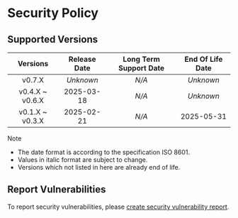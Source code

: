 # Security Policy

## Supported Versions

| **Versions** | **Release Date** | **Long Term Support Date** | **End Of Life Date** |
|:-:|:-:|:-:|:-:|
| v0.7.X | *Unknown* | *N/A* | *Unknown* |
| v0.4.X \~ v0.6.X | 2025-03-18 | *N/A* | *Unknown* |
| v0.1.X \~ v0.3.X | 2025-02-21 | *N/A* | 2025-05-31 |

> [!NOTE]
> - The date format is according to the specification ISO 8601.
> - Values in italic format are subject to change.
> - Versions which not listed in here are already end of life.

## Report Vulnerabilities

To report security vulnerabilities, please [create security vulnerability report](https://github.com/hugoalh/hugoalh/blob/main/guides/universal-contributing.md#create-security-vulnerability-report).

